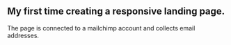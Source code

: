 ## My first time creating a responsive landing page.
The page is connected to a mailchimp account and collects email addresses.
